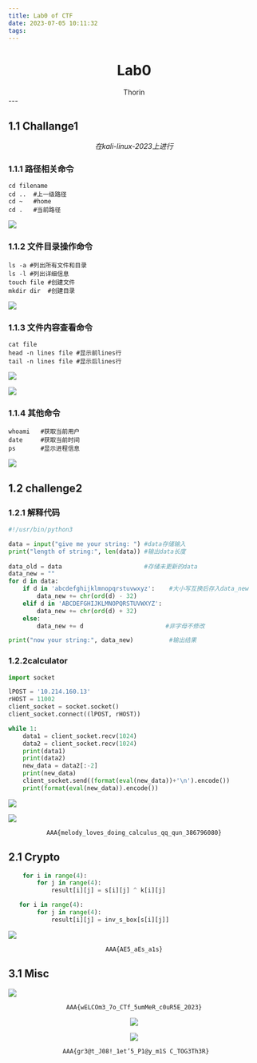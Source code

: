 ```yaml
---
title: Lab0 of CTF
date: 2023-07-05 10:11:32
tags:
---
```



# <center>Lab0</center>

<center> Thorin </center>
---

## 1.1 Challange1

<center>

*在kali-linux-2023上进行* 
</center>

### 1.1.1 路径相关命令

```shell
cd filename
cd ..  #上一级路径
cd ~   #home
cd .   #当前路径
```

![](https://thorin-wang.oss-cn-hangzhou.aliyuncs.com/%E5%9B%BE%E7%89%871.png)

### 1.1.2 文件目录操作命令

```shell
ls -a #列出所有文件和目录
ls -l #列出详细信息
touch file #创建文件
mkdir dir  #创建目录 
```

![](https://thorin-wang.oss-cn-hangzhou.aliyuncs.com/%E5%9B%BE%E7%89%872.png)

### 1.1.3 文件内容查看命令

```shell
cat file 
head -n lines file #显示前lines行
tail -n lines file #显示后lines行
```

![](https://thorin-wang.oss-cn-hangzhou.aliyuncs.com/%E5%9B%BE%E7%89%873.png)

![](https://thorin-wang.oss-cn-hangzhou.aliyuncs.com/%E5%9B%BE%E7%89%873.png)


### 1.1.4 其他命令

```shell
whoami   #获取当前用户
date     #获取当前时间
ps       #显示进程信息
```

![](https://thorin-wang.oss-cn-hangzhou.aliyuncs.com/%E5%9B%BE%E7%89%875.png)

## 1.2 challenge2

### 1.2.1 解释代码

```py
#!/usr/bin/python3

data = input("give me your string: ") #data存储输入
print("length of string:", len(data)) #输出data长度
  
data_old = data                       #存储未更新的data
data_new = ""                         
for d in data:                         
    if d in 'abcdefghijklmnopqrstuvwxyz':    #大小写互换后存入data_new
        data_new += chr(ord(d) - 32)
    elif d in 'ABCDEFGHIJKLMNOPQRSTUVWXYZ':
        data_new += chr(ord(d) + 32)
    else:
        data_new += d                       #非字母不修改

print("now your string:", data_new)          #输出结果
```

### 1.2.2calculator

```py
import socket

lPOST = '10.214.160.13'
rHOST = 11002
client_socket = socket.socket()
client_socket.connect((lPOST, rHOST))

while 1:
    data1 = client_socket.recv(1024)
    data2 = client_socket.recv(1024)
    print(data1)
    print(data2)
    new_data = data2[:-2]
    print(new_data)
    client_socket.send((format(eval(new_data))+'\n').encode())
    print(format(eval(new_data)).encode())
```

![](https://thorin-wang.oss-cn-hangzhou.aliyuncs.com/%E5%9B%BE%E7%89%876.png)

![](https://thorin-wang.oss-cn-hangzhou.aliyuncs.com/%E5%9B%BE%E7%89%877.png)


<center>

`AAA{melody_loves_doing_calculus_qq_qun_386796080}`
</center>

## 2.1 Crypto

```py
    for i in range(4):
        for j in range(4):
            result[i][j] = s[i][j] ^ k[i][j]
```

```py
   for i in range(4):
        for j in range(4):
            result[i][j] = inv_s_box[s[i][j]]
```

![](https://thorin-wang.oss-cn-hangzhou.aliyuncs.com/%E5%9B%BE%E7%89%878.png)

<center>

`AAA{AE5_aEs_a1s}`
</center>

## 3.1 Misc



![](https://thorin-wang.oss-cn-hangzhou.aliyuncs.com/%E5%9B%BE%E7%89%879.png)

<center>

`AAA{wELCOm3_7o_CTf_5umMeR_c0uR5E_2023}`



![](https://thorin-wang.oss-cn-hangzhou.aliyuncs.com/%E5%9B%BE%E7%89%8710.png)


![](https://thorin-wang.oss-cn-hangzhou.aliyuncs.com/%E5%9B%BE%E7%89%8711.png)

` AAA{gr3@t_J08!_1et’5_P1@y_m1S C_TOG3Th3R}`
